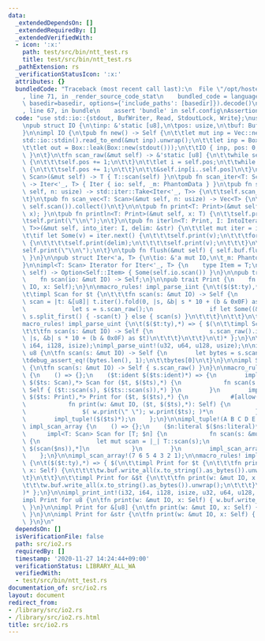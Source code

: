 ```yaml
---
data:
  _extendedDependsOn: []
  _extendedRequiredBy: []
  _extendedVerifiedWith:
  - icon: ':x:'
    path: test/src/bin/ntt_test.rs
    title: test/src/bin/ntt_test.rs
  _pathExtension: rs
  _verificationStatusIcon: ':x:'
  attributes: {}
  bundledCode: "Traceback (most recent call last):\n  File \"/opt/hostedtoolcache/Python/3.9.0/x64/lib/python3.9/site-packages/onlinejudge_verify/documentation/build.py\"\
    , line 71, in _render_source_code_stat\n    bundled_code = language.bundle(stat.path,\
    \ basedir=basedir, options={'include_paths': [basedir]}).decode()\n  File \"/opt/hostedtoolcache/Python/3.9.0/x64/lib/python3.9/site-packages/onlinejudge_verify/languages/user_defined.py\"\
    , line 67, in bundle\n    assert 'bundle' in self.config\nAssertionError\n"
  code: "use std::io::{stdout, BufWriter, Read, StdoutLock, Write};\nuse std::marker::PhantomData;\n\
    \npub struct IO {\n\tinp: &'static [u8],\n\tpos: usize,\n\tbuf: BufWriter<StdoutLock<'static>>,\n\
    }\n\nimpl IO {\n\tpub fn new() -> Self {\n\t\tlet mut inp = Vec::new();\n\t\t\
    std::io::stdin().read_to_end(&mut inp).unwrap();\n\t\tlet inp = Box::leak(inp.into_boxed_slice());\n\
    \t\tlet out = Box::leak(Box::new(stdout()));\n\t\tIO { inp, pos: 0, buf: BufWriter::new(out.lock())\
    \ }\n\t}\n\tfn scan_raw(&mut self) -> &'static [u8] {\n\t\twhile self.inp[self.pos].is_ascii_whitespace()\
    \ {\n\t\t\tself.pos += 1;\n\t\t}\n\t\tlet i = self.pos;\n\t\twhile !self.inp[self.pos].is_ascii_whitespace()\
    \ {\n\t\t\tself.pos += 1;\n\t\t}\n\t\t&self.inp[i..self.pos]\n\t}\n\tpub fn scan<T:\
    \ Scan>(&mut self) -> T { T::scan(self) }\n\tpub fn scan_iter<T: Scan>(&mut self)\
    \ -> Iter<'_, T> { Iter { io: self, _m: PhantomData } }\n\tpub fn scan_n<T: Scan>(&mut\
    \ self, n: usize) -> std::iter::Take<Iter<'_, T>> {\n\t\tself.scan_iter().take(n)\n\
    \t}\n\tpub fn scan_vec<T: Scan>(&mut self, n: usize) -> Vec<T> {\n\t\t(0..n).map(|_|\
    \ self.scan()).collect()\n\t}\n\n\tpub fn print<T: Print>(&mut self, x: T) { T::print(self,\
    \ x); }\n\tpub fn println<T: Print>(&mut self, x: T) {\n\t\tself.print(x);\n\t\
    \tself.print(\"\\n\");\n\t}\n\tpub fn iterln<T: Print, I: IntoIterator<Item =\
    \ T>>(&mut self, into_iter: I, delim: &str) {\n\t\tlet mut iter = into_iter.into_iter();\n\
    \t\tif let Some(v) = iter.next() {\n\t\t\tself.print(v);\n\t\t\tfor v in iter\
    \ {\n\t\t\t\tself.print(delim);\n\t\t\t\tself.print(v);\n\t\t\t}\n\t\t}\n\t\t\
    self.print(\"\\n\");\n\t}\n\tpub fn flush(&mut self) { self.buf.flush().unwrap();\
    \ }\n}\n\npub struct Iter<'a, T> {\n\tio: &'a mut IO,\n\t_m: PhantomData<T>,\n\
    }\n\nimpl<T: Scan> Iterator for Iter<'_, T> {\n    type Item = T;\n\tfn next(&mut\
    \ self) -> Option<Self::Item> { Some(self.io.scan()) }\n}\n\npub trait Scan {\n\
    \    fn scan(io: &mut IO) -> Self;\n}\n\npub trait Print {\n    fn print(w: &mut\
    \ IO, x: Self);\n}\n\nmacro_rules! impl_parse_iint {\n\t($($t:ty),*) => { $(\n\
    \t\timpl Scan for $t {\n\t\t\tfn scan(s: &mut IO) -> Self {\n                let\
    \ scan = |t: &[u8]| t.iter().fold(0, |s, &b| s * 10 + (b & 0x0F) as $t);\n   \
    \             let s = s.scan_raw();\n                if let Some((&b'-', t)) =\
    \ s.split_first() { -scan(t) } else { scan(s) }\n\t\t\t}\n\t\t}\n\t)* };\n}\n\n\
    macro_rules! impl_parse_uint {\n\t($($t:ty),*) => { $(\n\t\timpl Scan for $t {\n\
    \t\t\tfn scan(s: &mut IO) -> Self {\n                s.scan_raw().iter().fold(0,\
    \ |s, &b| s * 10 + (b & 0x0F) as $t)\n\t\t\t}\n\t\t}\n\t)* };\n}\n\nimpl_parse_iint!(i32,\
    \ i64, i128, isize);\nimpl_parse_uint!(u32, u64, u128, usize);\n\nimpl Scan for\
    \ u8 {\n\tfn scan(s: &mut IO) -> Self {\n        let bytes = s.scan_raw();\n\t\
    \tdebug_assert_eq!(bytes.len(), 1);\n\t\tbytes[0]\n\t}\n}\n\nimpl Scan for &[u8]\
    \ {\n\tfn scan(s: &mut IO) -> Self { s.scan_raw() }\n}\n\nmacro_rules! impl_tuple\
    \ {\n    () => {};\n    ($t:ident $($ts:ident)*) => {\n        impl<$t: Scan,\
    \ $($ts: Scan),*> Scan for ($t, $($ts),*) {\n            fn scan(s: &mut IO) ->\
    \ Self { ($t::scan(s), $($ts::scan(s)),*) }\n        }\n        impl<$t: Print,\
    \ $($ts: Print),*> Print for ($t, $($ts),*) {\n            #[allow(non_snake_case)]\n\
    \            fn print(w: &mut IO, ($t, $($ts),*): Self) {\n                w.print($t);\n\
    \                $( w.print(\" \"); w.print($ts); )*\n            }\n        }\n\
    \        impl_tuple!($($ts)*);\n    };\n}\n\nimpl_tuple!(A B C D E F G);\n\nmacro_rules!\
    \ impl_scan_array {\n    () => {};\n    ($n:literal $($ns:literal)*) => {\n  \
    \      impl<T: Scan> Scan for [T; $n] {\n            fn scan(s: &mut IO) -> Self\
    \ {\n                let mut scan = |_| T::scan(s);\n                [scan($n),\
    \ $(scan($ns)),*]\n            }\n        }\n        impl_scan_array!($($ns)*);\n\
    \    };\n}\n\nimpl_scan_array!(7 6 5 4 3 2 1);\n\nmacro_rules! impl_print_int\
    \ {\n\t($($t:ty),*) => { $(\n\t\timpl Print for $t {\n\t\t\tfn print(w: &mut IO,\
    \ x: Self) {\n\t\t\t\tw.buf.write_all(x.to_string().as_bytes()).unwrap();\n\t\t\
    \t}\n\t\t}\n\t\timpl Print for &$t {\n\t\t\tfn print(w: &mut IO, x: Self) {\n\t\
    \t\t\tw.buf.write_all(x.to_string().as_bytes()).unwrap();\n\t\t\t}\n\t\t}\n\t\
    )* };\n}\n\nimpl_print_int!(i32, i64, i128, isize, u32, u64, u128, usize);\n\n\
    impl Print for u8 {\n\tfn print(w: &mut IO, x: Self) { w.buf.write_all(&[x]).unwrap();\
    \ }\n}\n\nimpl Print for &[u8] {\n\tfn print(w: &mut IO, x: Self) { w.buf.write_all(x).unwrap();\
    \ }\n}\n\nimpl Print for &str {\n\tfn print(w: &mut IO, x: Self) { w.print(x.as_bytes());\
    \ }\n}\n"
  dependsOn: []
  isVerificationFile: false
  path: src/io2.rs
  requiredBy: []
  timestamp: '2020-11-27 14:24:44+09:00'
  verificationStatus: LIBRARY_ALL_WA
  verifiedWith:
  - test/src/bin/ntt_test.rs
documentation_of: src/io2.rs
layout: document
redirect_from:
- /library/src/io2.rs
- /library/src/io2.rs.html
title: src/io2.rs
---
```

